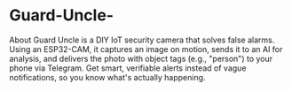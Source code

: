 # Guard-Uncle-
About Guard Uncle is a DIY IoT security camera that solves false alarms. Using an ESP32-CAM, it captures an image on motion, sends it to an AI for analysis, and delivers the photo with object tags (e.g., "person") to your phone via Telegram. Get smart, verifiable alerts instead of vague notifications, so you know what's actually happening.
